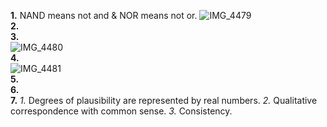 **1.**  NAND means not and & NOR means not or.
![IMG_4479](https://github.com/OteyHaroldGitDataScientistUTA/IDS2024S/assets/157654733/c2f69a9a-826e-4326-afc4-92825ab857c3)  
**2.**   
**3.**  
![IMG_4480](https://github.com/OteyHaroldGitDataScientistUTA/IDS2024S/assets/157654733/71c98dd6-c1f2-407e-a1ba-2dbeed0a2d8d)  
**4.**  
![IMG_4481](https://github.com/OteyHaroldGitDataScientistUTA/IDS2024S/assets/157654733/1a5d4e08-d8bd-4d8e-a904-8b43c6ef049a)  
**5.**  
**6.**  
**7.**  *1.* Degrees of plausibility are represented by real numbers. *2.* Qualitative correspondence with common sense. *3.* Consistency.  
